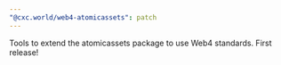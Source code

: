 ```yaml
---
"@cxc.world/web4-atomicassets": patch
---
```


Tools to extend the atomicassets package to use Web4 standards. First release!
